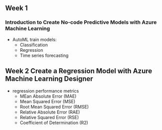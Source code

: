 ## Week 1
### Introduction to Create No-code Predictive Models with Azure Machine Learning
- AutoML train models:
  - Classification
  - Regression
  - Time series forecasting
## Week 2 Create a Regression Model with Azure Machine Learning Designer
- regression performance metrics
  - MEan Absolute Error (MAE)
  - Mean Squared Error (MSE)
  - Root Mean Squared Error (RMSE)
  - Relative Absolute Error (RAE)
  - Relative Squared Error (RSE)
  - Coefficient of Determination (R2)